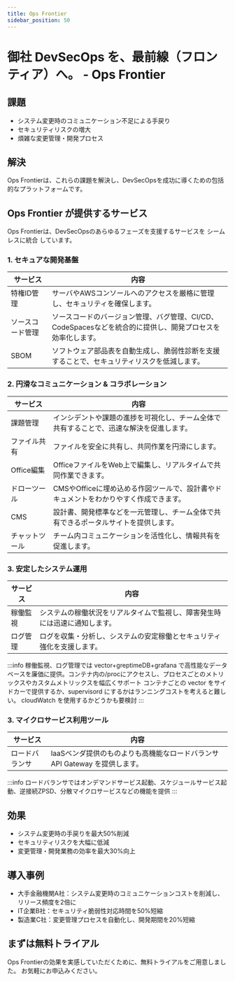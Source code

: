 ```yaml
---
title: Ops Frontier
sidebar_position: 50
---
```


# 御社 DevSecOps を、最前線（フロンティア）へ。 - Ops Frontier
## 課題
- システム変更時のコミュニケーション不足による手戻り
- セキュリティリスクの増大
- 煩雑な変更管理・開発プロセス
## 解決
Ops Frontierは、これらの課題を解決し、DevSecOpsを成功に導くための包括的なプラットフォームです。

## Ops Frontier が提供するサービス
Ops Frontierは、DevSecOpsのあらゆるフェーズを支援するサービスを シームレスに統合 しています。

### 1. セキュアな開発基盤

|サービス|内容|
|--|--|
|特権ID管理|サーバやAWSコンソールへのアクセスを厳格に管理し、セキュリティを確保します。|
|ソースコード管理|ソースコードのバージョン管理、バグ管理、CI/CD、CodeSpacesなどを統合的に提供し、開発プロセスを効率化します。|
|SBOM|ソフトウェア部品表を自動生成し、脆弱性診断を支援することで、セキュリティリスクを低減します。|
### 2. 円滑なコミュニケーション & コラボレーション

|サービス|内容|
|--|--|
|課題管理|インシデントや課題の進捗を可視化し、チーム全体で共有することで、迅速な解決を促進します。|
|ファイル共有| ファイルを安全に共有し、共同作業を円滑にします。|
|Office編集| OfficeファイルをWeb上で編集し、リアルタイムで共同作業できます。|
|ドローツール| CMSやOfficeに埋め込める作図ツールで、設計書やドキュメントをわかりやすく作成できます。|
|CMS| 設計書、開発標準などを一元管理し、チーム全体で共有できるポータルサイトを提供します。|
|チャットツール| チーム内コミュニケーションを活性化し、情報共有を促進します。|
### 3. 安定したシステム運用

|サービス|内容|
|--|--|
|稼働監視| システムの稼働状況をリアルタイムで監視し、障害発生時には迅速に通知します。|
|ログ管理| ログを収集・分析し、システムの安定稼働とセキュリティ強化を支援します。|

:::info
稼働監視、ログ管理では vector+greptimeDB+grafana で高性能なデータベースを廉価に提供。コンテナ内の/procにアクセスし、プロセスごとのメトリックスやカスタムメトリックスを幅広くサポート
コンテナごとの vector をサイドカーで提供するか、supervisord にするかはランニングコストを考えると難しい。
cloudWatch を使用するかどうかも要検討
:::


### 3. マイクロサービス利用ツール

|サービス|内容|
|--|--|
|ロードバランサ|IaaSベンダ提供のものよりも高機能なロードバランサ API Gateway を提供します。|

:::info
ロードバランサではオンデマンドサービス起動、スケジュールサービス起動、逆接続ZPSD、分散マイクロサービスなどの機能を提供
:::

## 効果
- システム変更時の手戻りを最大50%削減
- セキュリティリスクを大幅に低減
- 変更管理・開発業務の効率を最大30%向上
## 導入事例
- 大手金融機関A社：システム変更時のコミュニケーションコストを削減し、リリース頻度を2倍に
- IT企業B社：セキュリティ脆弱性対応時間を50%短縮
- 製造業C社：変更管理プロセスを自動化し、開発期間を20%短縮
## まずは無料トライアル
Ops Frontierの効果を実感していただくために、無料トライアルをご用意しました。
お気軽にお申込みください。
